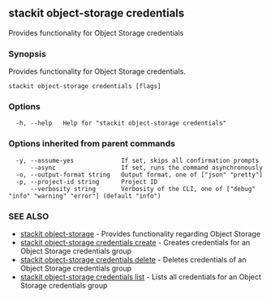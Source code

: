 ## stackit object-storage credentials

Provides functionality for Object Storage credentials

### Synopsis

Provides functionality for Object Storage credentials.

```
stackit object-storage credentials [flags]
```

### Options

```
  -h, --help   Help for "stackit object-storage credentials"
```

### Options inherited from parent commands

```
  -y, --assume-yes             If set, skips all confirmation prompts
      --async                  If set, runs the command asynchronously
  -o, --output-format string   Output format, one of ["json" "pretty"]
  -p, --project-id string      Project ID
      --verbosity string       Verbosity of the CLI, one of ["debug" "info" "warning" "error"] (default "info")
```

### SEE ALSO

* [stackit object-storage](./stackit_object-storage.md)	 - Provides functionality regarding Object Storage
* [stackit object-storage credentials create](./stackit_object-storage_credentials_create.md)	 - Creates credentials for an Object Storage credentials group
* [stackit object-storage credentials delete](./stackit_object-storage_credentials_delete.md)	 - Deletes credentials of an Object Storage credentials group
* [stackit object-storage credentials list](./stackit_object-storage_credentials_list.md)	 - Lists all credentials for an Object Storage credentials group

